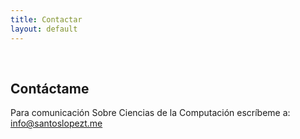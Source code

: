 ```yaml
---
title: Contactar
layout: default
---
```

<br>
<h2 class="text-center espacioArriba" title="Contactar a ferreteria La Cadena">Cont&aacute;ctame</h2>

 Para comunicación Sobre Ciencias de la Computación escríbeme a: <info@santoslopezt.me>

